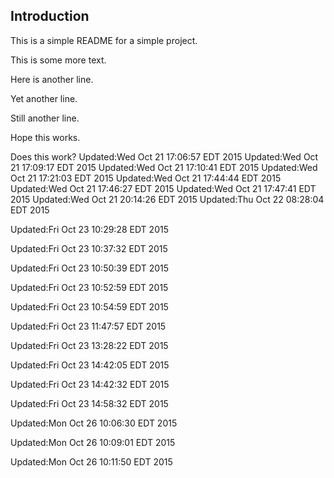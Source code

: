 ## Introduction

This is a simple README for a simple project.

This is some more text.

Here is another line.

Yet another line.

Still another line.

Hope this works.

Does this work?
Updated:Wed Oct 21 17:06:57 EDT 2015
Updated:Wed Oct 21 17:09:17 EDT 2015
Updated:Wed Oct 21 17:10:41 EDT 2015
Updated:Wed Oct 21 17:21:03 EDT 2015
Updated:Wed Oct 21 17:44:44 EDT 2015
Updated:Wed Oct 21 17:46:27 EDT 2015
Updated:Wed Oct 21 17:47:41 EDT 2015
Updated:Wed Oct 21 20:14:26 EDT 2015
Updated:Thu Oct 22 08:28:04 EDT 2015

Updated:Fri Oct 23 10:29:28 EDT 2015

Updated:Fri Oct 23 10:37:32 EDT 2015

Updated:Fri Oct 23 10:50:39 EDT 2015

Updated:Fri Oct 23 10:52:59 EDT 2015

Updated:Fri Oct 23 10:54:59 EDT 2015

Updated:Fri Oct 23 11:47:57 EDT 2015

Updated:Fri Oct 23 13:28:22 EDT 2015

Updated:Fri Oct 23 14:42:05 EDT 2015

Updated:Fri Oct 23 14:42:32 EDT 2015

Updated:Fri Oct 23 14:58:32 EDT 2015

Updated:Mon Oct 26 10:06:30 EDT 2015

Updated:Mon Oct 26 10:09:01 EDT 2015

Updated:Mon Oct 26 10:11:50 EDT 2015

